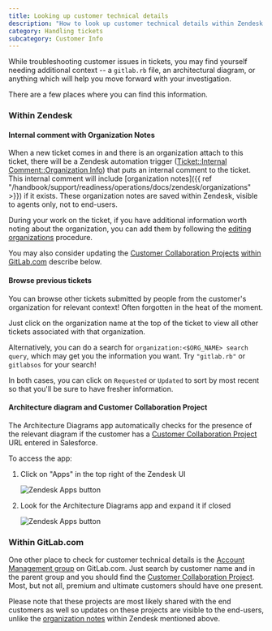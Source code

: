 ```yaml
---
title: Looking up customer technical details
description: "How to look up customer technical details within Zendesk and the Architecture integration, or the Account Management Group"
category: Handling tickets
subcategory: Customer Info
---
```


While troubleshooting customer issues in tickets, you may find yourself needing
additional context -- a `gitlab.rb` file, an architectural diagram, or anything
which will help you move forward with your investigation.

There are a few places where you can find this information.

### Within Zendesk

#### Internal comment with Organization Notes

When a new ticket comes in and there is an organization attach to this ticket,
there will be a Zendesk automation trigger
([Ticket::Internal Comment::Organization Info](https://gitlab.com/gitlab-com/support/support-ops/zendesk-global/triggers/-/blob/master/triggers/active/Automation%20Stage/Post%20internal%20note%20about%20Organization%20info.yaml))
that puts an internal comment to the ticket. This internal comment will include
[organization notes]({{ ref "/handbook/support/readiness/operations/docs/zendesk/organizations" >}})
if it exists. These organization notes are saved within Zendesk, visible to
agents only, not to end-users.

During your work on the ticket, if you have additional information worth noting
about the organization, you can add them by following the
[editing organizations](/handbook/support/readiness/operations/docs/zendesk/organizations#editing-organization-fields-in-zendesk)
procedure.

You may also consider updating the [Customer Collaboration Projects](/handbook/customer-success/csm/customer-collaboration-project/)
[within GitLab.com](#within-gitlabcom) describe below.

#### Browse previous tickets

You can browse other tickets submitted by people from the customer's organization
for relevant context! Often forgotten in the heat of the moment.

Just click on the organization name at the top of the ticket to view all other
tickets associated with that organization.

Alternatively, you can do a search for `organization:<$ORG_NAME> search query`,
which may get you the information you want. Try `"gitlab.rb"` or `gitlabsos`
for your search!

In both cases, you can click on `Requested` or `Updated` to sort by most recent
so that you'll be sure to have fresher information.

#### Architecture diagram and Customer Collaboration Project

The Architecture Diagrams app automatically checks for the presence of the
relevant diagram if the customer has a [Customer Collaboration Project](/handbook/customer-success/csm/customer-collaboration-project/) URL entered in
Salesforce.

To access the app:

1. Click on "Apps" in the top right of the Zendesk UI

   ![Zendesk Apps button](/handbook/support/workflows/assets/zendesk-apps-button.png)

1. Look for the Architecture Diagrams app and expand it if closed

   ![Zendesk Apps button](/handbook/support/workflows/assets/zendesk-apps-arch-diagram.png)

### Within GitLab.com

One other place to check for customer technical details is the
[Account Management group](https://gitlab.com/gitlab-com/account-management) on
GitLab.com. Just search by customer name and in the parent group and you should
find the [Customer Collaboration Project](/handbook/customer-success/csm/customer-collaboration-project/). Most, but not all, premium and ultimate customers
should have one present.

Please note that these projects are most likely shared with the end customers as
well so updates on these projects are visible to the end-users, unlike the
[organization notes](#internal-comment-with-organization-notes) within Zendesk
mentioned above.
